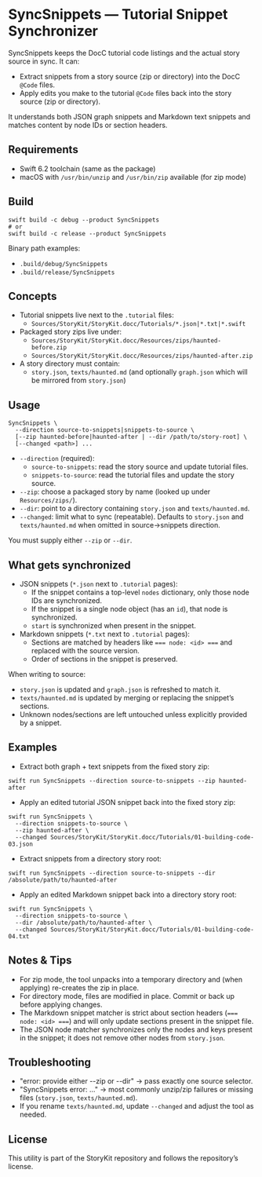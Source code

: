 # SyncSnippets — Tutorial Snippet Synchronizer

SyncSnippets keeps the DocC tutorial code listings and the actual story source in sync. It can:

- Extract snippets from a story source (zip or directory) into the DocC `@Code` files.
- Apply edits you make to the tutorial `@Code` files back into the story source (zip or directory).

It understands both JSON graph snippets and Markdown text snippets and matches content by node IDs or section headers.

## Requirements

- Swift 6.2 toolchain (same as the package)
- macOS with `/usr/bin/unzip` and `/usr/bin/zip` available (for zip mode)

## Build

```
swift build -c debug --product SyncSnippets
# or
swift build -c release --product SyncSnippets
```

Binary path examples:
- `.build/debug/SyncSnippets`
- `.build/release/SyncSnippets`

## Concepts

- Tutorial snippets live next to the `.tutorial` files:
  - `Sources/StoryKit/StoryKit.docc/Tutorials/*.json|*.txt|*.swift`
- Packaged story zips live under:
  - `Sources/StoryKit/StoryKit.docc/Resources/zips/haunted-before.zip`
  - `Sources/StoryKit/StoryKit.docc/Resources/zips/haunted-after.zip`
- A story directory must contain:
  - `story.json`, `texts/haunted.md` (and optionally `graph.json` which will be mirrored from `story.json`)

## Usage

```
SyncSnippets \
  --direction source-to-snippets|snippets-to-source \
  [--zip haunted-before|haunted-after | --dir /path/to/story-root] \
  [--changed <path>] ...
```

- `--direction` (required):
  - `source-to-snippets`: read the story source and update tutorial files.
  - `snippets-to-source`: read the tutorial files and update the story source.
- `--zip`: choose a packaged story by name (looked up under `Resources/zips/`).
- `--dir`: point to a directory containing `story.json` and `texts/haunted.md`.
- `--changed`: limit what to sync (repeatable). Defaults to `story.json` and `texts/haunted.md` when omitted in source→snippets direction.

You must supply either `--zip` or `--dir`.

## What gets synchronized

- JSON snippets (`*.json` next to `.tutorial` pages):
  - If the snippet contains a top-level `nodes` dictionary, only those node IDs are synchronized.
  - If the snippet is a single node object (has an `id`), that node is synchronized.
  - `start` is synchronized when present in the snippet.
- Markdown snippets (`*.txt` next to `.tutorial` pages):
  - Sections are matched by headers like `=== node: <id> ===` and replaced with the source version.
  - Order of sections in the snippet is preserved.

When writing to source:
- `story.json` is updated and `graph.json` is refreshed to match it.
- `texts/haunted.md` is updated by merging or replacing the snippet’s sections.
- Unknown nodes/sections are left untouched unless explicitly provided by a snippet.

## Examples

- Extract both graph + text snippets from the fixed story zip:
```
swift run SyncSnippets --direction source-to-snippets --zip haunted-after
```

- Apply an edited tutorial JSON snippet back into the fixed story zip:
```
swift run SyncSnippets \
  --direction snippets-to-source \
  --zip haunted-after \
  --changed Sources/StoryKit/StoryKit.docc/Tutorials/01-building-code-03.json
```

- Extract snippets from a directory story root:
```
swift run SyncSnippets --direction source-to-snippets --dir /absolute/path/to/haunted-after
```

- Apply an edited Markdown snippet back into a directory story root:
```
swift run SyncSnippets \
  --direction snippets-to-source \
  --dir /absolute/path/to/haunted-after \
  --changed Sources/StoryKit/StoryKit.docc/Tutorials/01-building-code-04.txt
```

## Notes & Tips

- For zip mode, the tool unpacks into a temporary directory and (when applying) re-creates the zip in place.
- For directory mode, files are modified in place. Commit or back up before applying changes.
- The Markdown snippet matcher is strict about section headers (`=== node: <id> ===`) and will only update sections present in the snippet file.
- The JSON node matcher synchronizes only the nodes and keys present in the snippet; it does not remove other nodes from `story.json`.

## Troubleshooting

- "error: provide either --zip or --dir" → pass exactly one source selector.
- "SyncSnippets error: …" → most commonly unzip/zip failures or missing files (`story.json`, `texts/haunted.md`).
- If you rename `texts/haunted.md`, update `--changed` and adjust the tool as needed.

## License

This utility is part of the StoryKit repository and follows the repository’s license.
